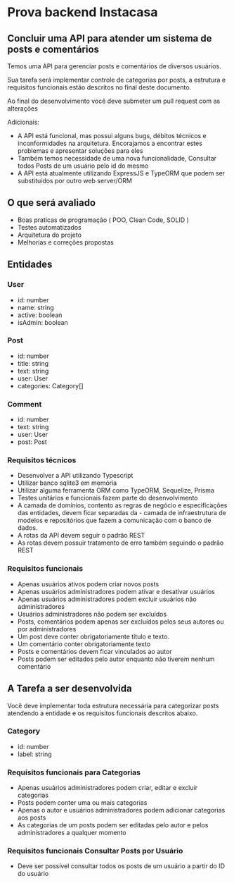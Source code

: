 # Prova backend Instacasa

## Concluir uma API para atender um sistema de posts e comentários

Temos uma API para gerenciar posts e comentários de diversos usuários.

Sua tarefa será implementar controle de categorias por posts, a estrutura e requisitos funcionais estão descritos no final deste documento.

Ao final do desenvolvimento você deve submeter um pull request com as alterações

Adicionais:

- A API está funcional, mas possui alguns bugs, débitos técnicos e inconformidades na arquitetura. Encorajamos a encontrar estes problemas e apresentar soluções para eles
- Também temos necessidade de uma nova funcionalidade, Consultar todos Posts de um usuário pelo id do mesmo
- A API está atualmente utilizando ExpressJS e TypeORM que podem ser substituídos por outro web server/ORM

## O que será avaliado

- Boas praticas de programação ( POO, Clean Code, SOLID )
- Testes automatizados
- Arquitetura do projeto
- Melhorias e correções propostas

## Entidades

### User

- id: number
- name: string
- active: boolean
- isAdmin: boolean

### Post

- id: number
- title: string
- text: string
- user: User
- categories: Category[]

### Comment

- id: number
- text: string
- user: User
- post: Post

### Requisitos técnicos

- Desenvolver a API utilizando Typescript
- Utilizar banco sqlite3 em memória
- Utilizar alguma ferramenta ORM como TypeORM, Sequelize, Prisma
- Testes unitários e funcionais fazem parte do desenvolvimento
- A camada de domínios, contento as regras de negócio e especificações das entidades, devem ficar separadas da - camada de infraestrutura de modelos e repositórios que fazem a comunicação com o banco de dados.
- A rotas da API devem seguir o padrão REST
- As rotas devem possuir tratamento de erro também seguindo o padrão REST

### Requisitos funcionais

- Apenas usuários ativos podem criar novos posts
- Apenas usuários administradores podem ativar e desativar usuários
- Apenas usuários administradores podem excluir usuários não administradores
- Usuários administradores não podem ser excluídos
- Posts, comentários podem apenas ser excluídos pelos seus autores ou por administradores
- Um post deve conter obrigatoriamente título e texto.
- Um comentário conter obrigatoriamente texto
- Posts e comentários devem ficar vinculados ao autor
- Posts podem ser editados pelo autor enquanto não tiverem nenhum comentário

## A Tarefa a ser desenvolvida

Você deve implementar toda estrutura necessária para categorizar posts atendendo a entidade e os requisitos funcionais descritos abaixo.

### Category

- id: number
- label: string

### Requisitos funcionais para Categorias

- Apenas usuários administradores podem criar, editar e excluir categorias
- Posts podem conter uma ou mais categorias
- Apenas o autor e usuários administradores podem adicionar categorias aos posts
- As categorias de um posts podem ser editadas pelo autor e pelos administradores a qualquer momento

### Requisitos funcionais Consultar Posts por Usuário

- Deve ser possível consultar todos os posts de um usuário a partir do ID do usuário

